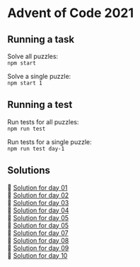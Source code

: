 # Advent of Code 2021

## Running a task

Solve all puzzles:  
`npm start`

Solve a single puzzle:  
`npm start 1`

## Running a test

Run tests for all puzzles:  
`npm run test`

Run tests for a single puzzle:  
`npm run test day-1`

## Solutions

🎄 [Solution for day 01](day-1/index.ts)  
🎄 [Solution for day 02](day-2/index.ts)  
🎄 [Solution for day 03](day-3/index.ts)  
🎄 [Solution for day 04](day-4/index.ts)  
🎄 [Solution for day 05](day-5/index.ts)  
🎄 [Solution for day 05](day-5/index.ts)  
🎄 [Solution for day 07](day-7/index.ts)  
🎄 [Solution for day 08](day-8/index.ts)  
🎄 [Solution for day 09](day-9/index.ts)  
🎄 [Solution for day 10](day-10/index.ts)
